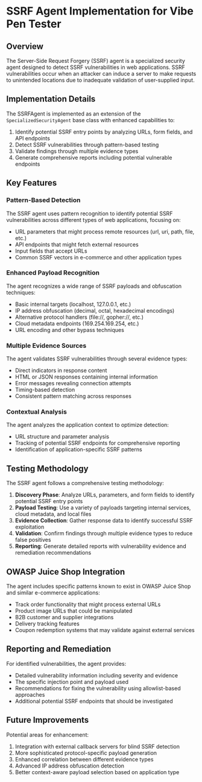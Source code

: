 # SSRF Agent Implementation for Vibe Pen Tester

## Overview

The Server-Side Request Forgery (SSRF) agent is a specialized security agent designed to detect SSRF vulnerabilities in web applications. SSRF vulnerabilities occur when an attacker can induce a server to make requests to unintended locations due to inadequate validation of user-supplied input.

## Implementation Details

The SSRFAgent is implemented as an extension of the `SpecializedSecurityAgent` base class with enhanced capabilities to:

1. Identify potential SSRF entry points by analyzing URLs, form fields, and API endpoints
2. Detect SSRF vulnerabilities through pattern-based testing
3. Validate findings through multiple evidence types
4. Generate comprehensive reports including potential vulnerable endpoints

## Key Features

### Pattern-Based Detection

The SSRF agent uses pattern recognition to identify potential SSRF vulnerabilities across different types of web applications, focusing on:

- URL parameters that might process remote resources (url, uri, path, file, etc.)
- API endpoints that might fetch external resources
- Input fields that accept URLs
- Common SSRF vectors in e-commerce and other application types

### Enhanced Payload Recognition

The agent recognizes a wide range of SSRF payloads and obfuscation techniques:

- Basic internal targets (localhost, 127.0.0.1, etc.)
- IP address obfuscation (decimal, octal, hexadecimal encodings)
- Alternative protocol handlers (file://, gopher://, etc.)
- Cloud metadata endpoints (169.254.169.254, etc.)
- URL encoding and other bypass techniques

### Multiple Evidence Sources

The agent validates SSRF vulnerabilities through several evidence types:

- Direct indicators in response content
- HTML or JSON responses containing internal information
- Error messages revealing connection attempts
- Timing-based detection
- Consistent pattern matching across responses

### Contextual Analysis

The agent analyzes the application context to optimize detection:

- URL structure and parameter analysis
- Tracking of potential SSRF endpoints for comprehensive reporting
- Identification of application-specific SSRF patterns

## Testing Methodology

The SSRF agent follows a comprehensive testing methodology:

1. **Discovery Phase**: Analyze URLs, parameters, and form fields to identify potential SSRF entry points
2. **Payload Testing**: Use a variety of payloads targeting internal services, cloud metadata, and local files
3. **Evidence Collection**: Gather response data to identify successful SSRF exploitation
4. **Validation**: Confirm findings through multiple evidence types to reduce false positives
5. **Reporting**: Generate detailed reports with vulnerability evidence and remediation recommendations

## OWASP Juice Shop Integration

The agent includes specific patterns known to exist in OWASP Juice Shop and similar e-commerce applications:

- Track order functionality that might process external URLs
- Product image URLs that could be manipulated
- B2B customer and supplier integrations
- Delivery tracking features
- Coupon redemption systems that may validate against external services

## Reporting and Remediation

For identified vulnerabilities, the agent provides:

- Detailed vulnerability information including severity and evidence
- The specific injection point and payload used
- Recommendations for fixing the vulnerability using allowlist-based approaches
- Additional potential SSRF endpoints that should be investigated

## Future Improvements

Potential areas for enhancement:

1. Integration with external callback servers for blind SSRF detection
2. More sophisticated protocol-specific payload generation
3. Enhanced correlation between different evidence types
4. Advanced IP address obfuscation detection
5. Better context-aware payload selection based on application type